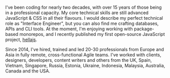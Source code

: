 I've been coding for nearly two decades, with over 15 years of those being in a professional capacity. My core technical skills are still advanced JavaScript & CSS in all their flavours. I would describe my perfect technical role as "Interface Engineer", but you can also find me crafting databases, APIs and CLI tools. At the moment, I'm enjoying working with package-based monorepos, and I recently published my first open-source JavaScript project, [hellajs](https://github.com/omilli/hellajs).

Since 2014, I've hired, trained and led 20-30 professionals from Europe and Asia in fully remote, cross-functional Agile teams. I've worked with clients, designers, developers, content writers and others from the UK, Spain, Vietnam, Singapore, Russia, Estonia, Ukraine, Indonesia, Malaysia, Australia, Canada and the USA.
